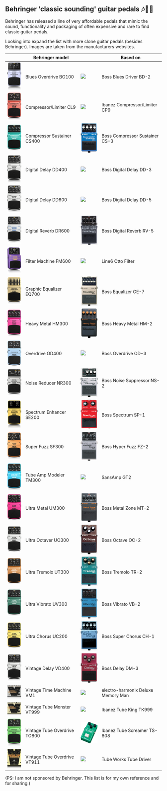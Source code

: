 ## Behringer 'classic sounding' guitar pedals :notes::guitar::metal:

Behringer has released a line of very affordable pedals that mimic the sound, functionality and packaging of often expensive and rare to find classic guitar pedals.

Looking into expand the list with more clone guitar pedals (besides Behringer). Images are taken from the manufacturers websites. 

|   |  Behringer model                   |                              | Based on
| - | ---------------------------------- | ---------------------------- | - |
| <img src=media/BO100.png  width="100">   | Blues Overdrive BO100      | <img src=media/BD-2.png  width="100"> | Boss Blues Driver BD-2
| <img src=media/CL9.png  width="100">   | Compressor/Limiter CL9       | <img src=media/CP9.jpg  width="100"> | Ibanez Compressor/Limiter CP9
| <img src=media/CS400.png  width="100"> | Compressor Sustainer CS400   | <img src=media/CS-3.jpg  width="100"> | Boss Compressor Sustainer CS-3
| <img src=media/DD400.png  width="100"> | Digital Delay DD400          | <img src=media/DD-3.jpg  width="100"> | Boss Digital Delay DD-3
| <img src=media/DD600.png  width="100"> | Digital Delay DD600          | <img src=media/DD-5.jpg  width="100"> | Boss Digital Delay DD-5
| <img src=media/DR600.png  width="100"> | Digital Reverb DR600         | <img src=media/RV-5.jpg  width="100"> | Boss Digital Reverb RV-5
| <img src=media/FM600.png  width="100"> | Filter Machine FM600         | <img src=media/OTTO.jpg  width="100"> | Line6 Otto Filter
| <img src=media/EQ700.png  width="100"> | Graphic Equalizer EQ700      | <img src=media/GE-7.jpg  width="100"> | Boss Equalizer GE-7
| <img src=media/HM300.png  width="100"> | Heavy Metal HM300            | <img src=media/HM-2.png  width="100"> | Boss Heavy Metal HM-2
| <img src=media/OD400.png  width="100"> | Overdrive OD400              | <img src=media/OD-3.png  width="100"> | Boss Overdrive OD-3
| <img src=media/NR300.png  width="100"> | Noise Reducer NR300          | <img src=media/NS-2.jpg  width="100"> | Boss Noise Suppressor NS-2
| <img src=media/SE200.png  width="100"> | Spectrum Enhancer SE200      | <img src=media/SP-1.png  width="100"> | Boss Spectrum SP-1
| <img src=media/SF300.png  width="100"> | Super Fuzz SF300             | <img src=media/FZ-2.png  width="100"> | Boss Hyper Fuzz FZ-2
| <img src=media/TM300.png  width="100"> | Tube Amp Modeler TM300       | <img src=media/GT2.jpg  width="100"> | SansAmp GT2
| <img src=media/UM300.png  width="100"> | Ultra Metal UM300            | <img src=media/MT-2.jpg  width="100"> | Boss Metal Zone MT-2
| <img src=media/UO300.png  width="100"> | Ultra Octaver UO300          | <img src=media/OC-2.jpg  width="100"> | Boss Octave OC-2
| <img src=media/UT300.png  width="100"> | Ultra Tremolo UT300          | <img src=media/TR-2.jpg  width="100"> | Boss Tremolo TR-2
| <img src=media/UV300.png  width="100"> | Ultra Vibrato UV300          | <img src=media/VB-2.png  width="100"> | Boss Vibrato VB-2
| <img src=media/UC200.png  width="100"> | Ultra Chorus UC200           | <img src=media/CH-1.jpg  width="100"> | Boss Super Chorus CH-1
| <img src=media/VD400.png  width="100"> | Vintage Delay VD400          | <img src=media/DM-3.png  width="100"> | Boss Delay DM-3
| <img src=media/VM1.png  width="100">   | Vintage Time Machine VM1     | <img src=media/MM.jpg  width="100"> | electro-harmonix Deluxe Memory Man
| <img src=media/VT999.png  width="100"> | Vintage Tube Monster VT999   | <img src=media/TK999.jpg  width="100"> | Ibanez Tube King TK999
| <img src=media/TO800.png  width="100"> | Vintage Tube Overdrive TO800 | <img src=media/TS-808.png  width="100"> | Ibanez Tube Screamer TS-808
| <img src=media/VT911.png  width="100"> | Vintage Tube Overdrive VT911 | <img src=media/TD.jpg  width="100"> | Tube Works Tube Driver

(PS: I am not sponsored by Behringer. This list is for my own reference and for sharing.)
